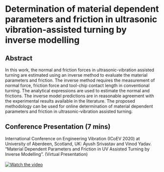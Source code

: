 # Determination of material dependent parameters and friction in ultrasonic vibration-assisted turning by inverse modelling

## Abstract
In this work, the normal and friction forces in ultrasonic-vibration assisted turning are estimated
using an inverse method to evaluate the material parameters and friction. The inverse method
requires the measurement of normal force, friction force and tool-chip contact length in
conventional turning. The analytical expressions are used to estimate the normal and frictions.
The inverse model predictions are in reasonable agreement with the experimental results
available in the literature. The proposed methodology can be used for online determination of
material dependent parameters and friction in ultrasonic-vibration assisted turning.

## Conference Presentation (7 mins)
International Conference on Engineering Vibration (ICoEV 2020) at University of Aberdeen, Scotland, UK: Ayush Srivastav and Vinod Yadav. “Material Dependent Parameters and Friction in UV Assisted Turning by Inverse Modelling”. (Virtual Presentation)<br/>
<br/>
[![Watch the video](https://img.youtube.com/vi/rXrfaDEbyVQ/hqdefault.jpg)](https://youtu.be/rXrfaDEbyVQ)
